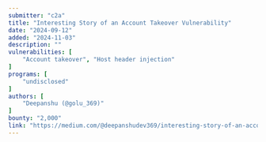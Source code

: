 ```yaml
---
submitter: "c2a"
title: "Interesting Story of an Account Takeover Vulnerability"
date: "2024-09-12"
added: "2024-11-03"
description: ""
vulnerabilities: [
    "Account takeover", "Host header injection"
]
programs: [
    "undisclosed"
]
authors: [
    "Deepanshu (@golu_369)"
]
bounty: "2,000"
link: "https://medium.com/@deepanshudev369/interesting-story-of-an-account-takeover-vulnerability-140a45a058a3"
---
```




